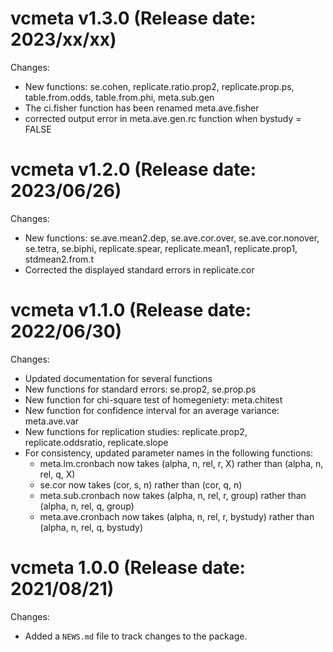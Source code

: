 vcmeta v1.3.0 (Release date: 2023/xx/xx)
==============

Changes:

* New functions: se.cohen, replicate.ratio.prop2, replicate.prop.ps, table.from.odds, table.from.phi, meta.sub.gen
* The ci.fisher function has been renamed meta.ave.fisher
* corrected output error in meta.ave.gen.rc function when bystudy = FALSE 



vcmeta v1.2.0 (Release date: 2023/06/26)
==============

Changes:

* New functions: se.ave.mean2.dep, se.ave.cor.over, se.ave.cor.nonover, se.tetra, se.biphi, replicate.spear, replicate.mean1, replicate.prop1, stdmean2.from.t
* Corrected the displayed standard errors in replicate.cor



vcmeta v1.1.0 (Release date: 2022/06/30)
==============

Changes:

* Updated documentation for several functions
* New functions for standard errors:  se.prop2, se.prop.ps
* New function for chi-square test of homegeniety:  meta.chitest
* New function for confidence interval for an average variance:  meta.ave.var
* New functions for replication studies: replicate.prop2, replicate.oddsratio, replicate.slope 
* For consistency, updated parameter names in the following functions:
    * meta.lm.cronbach now takes (alpha, n, rel, r, X) rather than (alpha, n, rel, q, X)
    * se.cor now takes (cor, s, n) rather than (cor, q, n)
    * meta.sub.cronbach now takes (alpha, n, rel, r, group) rather than (alpha, n, rel, q, group)
    * meta.ave.cronbach now takes (alpha, n, rel, r, bystudy) rather than (alpha, n, rel, q, bystudy)


vcmeta 1.0.0 (Release date: 2021/08/21)
==============

Changes:

* Added a `NEWS.md` file to track changes to the package.
